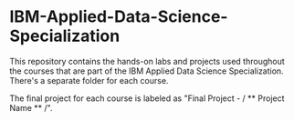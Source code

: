 # IBM-Applied-Data-Science-Specialization

This repository contains the hands-on labs and projects used throughout the courses that are part of the IBM Applied Data Science Specialization. There's a separate folder for each course.

The final project for each course is labeled as "Final Project - / ** Project Name ** /".
